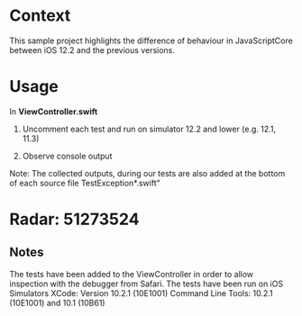 # Context

This sample project highlights the difference of behaviour in JavaScriptCore between iOS 12.2 and the previous versions.


# Usage

In **ViewController.swift**
1. Uncomment each test and run on simulator 12.2 and lower (e.g. 12.1, 11.3)

2. Observe console output

Note: The collected outputs, during our tests are also added at the bottom of each source file TestException*.swift"

# Radar: 51273524

## Notes

The tests have been added to the ViewController in order to allow inspection with the debugger from Safari. 
The tests have been run on iOS Simulators
XCode: Version 10.2.1 (10E1001)
Command Line Tools: 10.2.1 (10E1001) and 10.1 (10B61)
